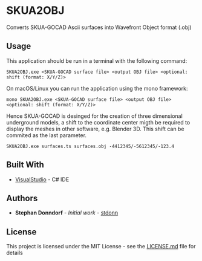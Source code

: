 # SKUA2OBJ

Converts SKUA-GOCAD Ascii surfaces into Wavefront Object format (.obj)

## Usage

This application should be run in a terminal with the following command:

```
SKUA2OBJ.exe <SKUA-GOCAD surface file> <output OBJ file> <optional: shift (format: X/Y/Z)>
```

On macOS/Linux you can run the application using the mono framework:

```
mono SKUA2OBJ.exe <SKUA-GOCAD surface file> <output OBJ file> <optional: shift (format: X/Y/Z)>
```

Hence SKUA-GOCAD is desinged for the creation of three dimensional underground models, a shift to the coordinate center migth be required to display the meshes in other software, e.g. Blender 3D.
This shift can be commited as the last parameter.

```
SKUA2OBJ.exe surfaces.ts surfaces.obj -4412345/-5612345/-123.4
```

## Built With

* [VisualStudio](http://www.visualstudio.com/) - C# IDE

## Authors

* **Stephan Donndorf** - *Initial work* - [stdonn](https://github.com/stdonn)

## License

This project is licensed under the MIT License - see the [LICENSE.md](LICENSE.md) file for details